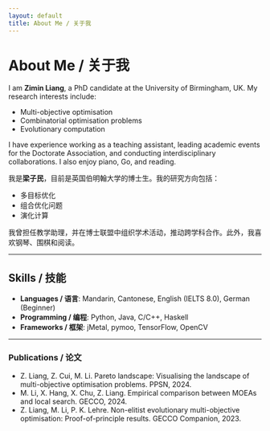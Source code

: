 ```yaml
---
layout: default
title: About Me / 关于我
---
```


# About Me / 关于我

I am **Zimin Liang**, a PhD candidate at the University of Birmingham, UK. My research interests include:  
- Multi-objective optimisation  
- Combinatorial optimisation problems  
- Evolutionary computation  

I have experience working as a teaching assistant, leading academic events for the Doctorate Association, and conducting interdisciplinary collaborations. I also enjoy piano, Go, and reading.  

我是**梁子民**，目前是英国伯明翰大学的博士生。我的研究方向包括：  
- 多目标优化  
- 组合优化问题  
- 演化计算  

我曾担任教学助理，并在博士联盟中组织学术活动，推动跨学科合作。此外，我喜欢钢琴、围棋和阅读。  

---

## Skills / 技能  
- **Languages / 语言**: Mandarin, Cantonese, English (IELTS 8.0), German (Beginner)  
- **Programming / 编程**: Python, Java, C/C++, Haskell  
- **Frameworks / 框架**: jMetal, pymoo, TensorFlow, OpenCV  

---

### Publications / 论文
- Z. Liang, Z. Cui, M. Li. Pareto landscape: Visualising the landscape of multi-objective optimisation problems. PPSN, 2024.  
- M. Li, X. Hang, X. Chu, Z. Liang. Empirical comparison between MOEAs and local search. GECCO, 2024.  
- Z. Liang, M. Li, P. K. Lehre. Non-elitist evolutionary multi-objective optimisation: Proof-of-principle results. GECCO Companion, 2023.  
